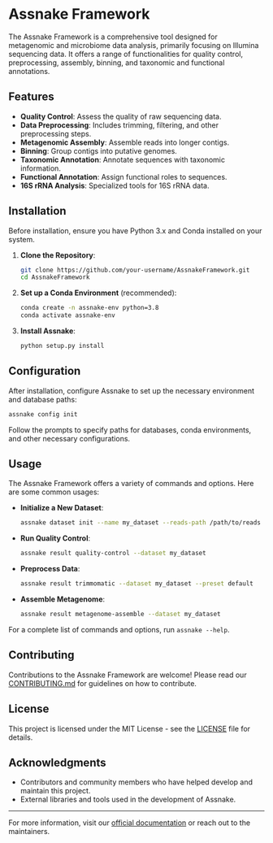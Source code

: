 
# Assnake Framework

The Assnake Framework is a comprehensive tool designed for metagenomic and microbiome data analysis, primarily focusing on Illumina sequencing data. It offers a range of functionalities for quality control, preprocessing, assembly, binning, and taxonomic and functional annotations.

## Features

- **Quality Control**: Assess the quality of raw sequencing data.
- **Data Preprocessing**: Includes trimming, filtering, and other preprocessing steps.
- **Metagenomic Assembly**: Assemble reads into longer contigs.
- **Binning**: Group contigs into putative genomes.
- **Taxonomic Annotation**: Annotate sequences with taxonomic information.
- **Functional Annotation**: Assign functional roles to sequences.
- **16S rRNA Analysis**: Specialized tools for 16S rRNA data.

## Installation

Before installation, ensure you have Python 3.x and Conda installed on your system.

1. **Clone the Repository**: 

   ```bash
   git clone https://github.com/your-username/AssnakeFramework.git
   cd AssnakeFramework
   ```

2. **Set up a Conda Environment** (recommended):

   ```bash
   conda create -n assnake-env python=3.8
   conda activate assnake-env
   ```

3. **Install Assnake**:

   ```bash
   python setup.py install
   ```

## Configuration

After installation, configure Assnake to set up the necessary environment and database paths:

```bash
assnake config init
```

Follow the prompts to specify paths for databases, conda environments, and other necessary configurations.

## Usage

The Assnake Framework offers a variety of commands and options. Here are some common usages:

- **Initialize a New Dataset**:

  ```bash
  assnake dataset init --name my_dataset --reads-path /path/to/reads
  ```

- **Run Quality Control**:

  ```bash
  assnake result quality-control --dataset my_dataset
  ```

- **Preprocess Data**:

  ```bash
  assnake result trimmomatic --dataset my_dataset --preset default
  ```

- **Assemble Metagenome**:

  ```bash
  assnake result metagenome-assemble --dataset my_dataset
  ```

For a complete list of commands and options, run `assnake --help`.

## Contributing

Contributions to the Assnake Framework are welcome! Please read our [CONTRIBUTING.md](CONTRIBUTING.md) for guidelines on how to contribute.

## License

This project is licensed under the MIT License - see the [LICENSE](LICENSE) file for details.

## Acknowledgments

- Contributors and community members who have helped develop and maintain this project.
- External libraries and tools used in the development of Assnake.

---

For more information, visit our [official documentation](https://link-to-docs) or reach out to the maintainers.
